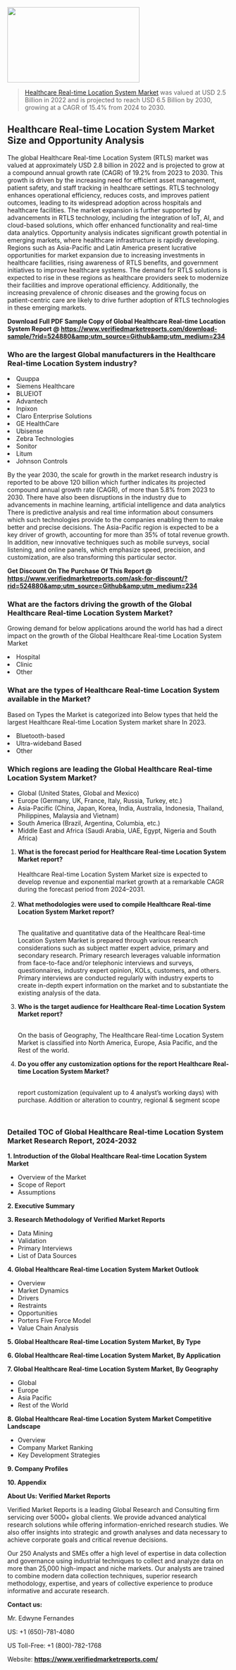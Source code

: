 <img src="https://ffe5etoiles.com/wp-content/uploads/2024/12/MST1-300x171.png" alt="" width="300" height="171" class="alignnone size-medium wp-image-20088" /><blockquote><p><p><a href="https://www.verifiedmarketreports.com/download-sample/?rid=524880&utm_source=Github&utm_medium=234" target="_blank">Healthcare Real-time Location System Market</a> was valued at USD 2.5 Billion in 2022 and is projected to reach USD 6.5 Billion by 2030, growing at a CAGR of 15.4% from 2024 to 2030.</p></blockquote><p><h2>Healthcare Real-time Location System Market Size and Opportunity Analysis</h2> The global Healthcare Real-time Location System (RTLS) market was valued at approximately USD 2.8 billion in 2022 and is projected to grow at a compound annual growth rate (CAGR) of 19.2% from 2023 to 2030. This growth is driven by the increasing need for efficient asset management, patient safety, and staff tracking in healthcare settings. RTLS technology enhances operational efficiency, reduces costs, and improves patient outcomes, leading to its widespread adoption across hospitals and healthcare facilities. The market expansion is further supported by advancements in RTLS technology, including the integration of IoT, AI, and cloud-based solutions, which offer enhanced functionality and real-time data analytics. Opportunity analysis indicates significant growth potential in emerging markets, where healthcare infrastructure is rapidly developing. Regions such as Asia-Pacific and Latin America present lucrative opportunities for market expansion due to increasing investments in healthcare facilities, rising awareness of RTLS benefits, and government initiatives to improve healthcare systems. The demand for RTLS solutions is expected to rise in these regions as healthcare providers seek to modernize their facilities and improve operational efficiency. Additionally, the increasing prevalence of chronic diseases and the growing focus on patient-centric care are likely to drive further adoption of RTLS technologies in these emerging markets. </p><p class=""><strong>Download Full PDF Sample Copy of Global Healthcare Real-time Location System Report @ <a href="https://www.verifiedmarketreports.com/download-sample/?rid=524880&amp;utm_source=Github&amp;utm_medium=234" target="_blank">https://www.verifiedmarketreports.com/download-sample/?rid=524880&amp;utm_source=Github&amp;utm_medium=234</a></strong></p><h3 id="" class="">Who are the largest Global manufacturers in the Healthcare Real-time Location System industry?</h3><p><li>Quuppa</li><li> Siemens Healthcare</li><li> BLUEIOT</li><li> Advantech</li><li> Inpixon</li><li> Claro Enterprise Solutions</li><li> GE HealthCare</li><li> Ubisense</li><li> Zebra Technologies</li><li> Sonitor</li><li> Litum</li><li> Johnson Controls</li></p><div class=""><div class="" dir="" data-message-author-role="" data-message-id="" data-message-model-slug=""><div class=""><div class=""><div class=""><div class="" dir="" data-message-author-role="" data-message-id="" data-message-model-slug=""><div class=""><div class=""><p>By the year 2030, the scale for growth in the market research industry is reported to be above 120 billion which further indicates its projected compound annual growth rate (CAGR), of more than 5.8% from 2023 to 2030. There have also been disruptions in the industry due to advancements in machine learning, artificial intelligence and data analytics There is predictive analysis and real time information about consumers which such technologies provide to the companies enabling them to make better and precise decisions. The Asia-Pacific region is expected to be a key driver of growth, accounting for more than 35% of total revenue growth. In addition, new innovative techniques such as mobile surveys, social listening, and online panels, which emphasize speed, precision, and customization, are also transforming this particular sector.</p><p><strong>Get Discount On The Purchase Of This Report @&nbsp; <a href="https://www.verifiedmarketreports.com/ask-for-discount/?rid=524880&amp;utm_source=Github&amp;utm_medium=234" target="_blank">https://www.verifiedmarketreports.com/ask-for-discount/?rid=524880&amp;utm_source=Github&amp;utm_medium=234</a></strong></p></div></div></div></div></div></div></div></div><h3 id="" class="">What are the factors driving the growth of the Global Healthcare Real-time Location System Market?</h3><p id="" class="">Growing demand for below applications around the world has had a direct impact on the growth of the Global Healthcare Real-time Location System Market</p><p id="" class=""><li>Hospital</li><li> Clinic</li><li> Other</li></p><h3 id="" class="">What are the types of Healthcare Real-time Location System available in the Market?</h3><p id="" class="">Based on Types the Market is categorized into Below types that held the largest Healthcare Real-time Location System market share In 2023.</p><p id="" class=""><li>Bluetooth-based</li><li> Ultra-wideband Based</li><li> Other</li></p><h3 id="" class="">Which regions are leading the Global Healthcare Real-time Location System Market?</h3><ul><li>Global (United States, Global and Mexico)</li><li>Europe (Germany, UK, France, Italy, Russia, Turkey, etc.)</li><li>Asia-Pacific (China, Japan, Korea, India, Australia, Indonesia, Thailand, Philippines, Malaysia and Vietnam)</li><li>South America (Brazil, Argentina, Columbia, etc.)</li><li>Middle East and Africa (Saudi Arabia, UAE, Egypt, Nigeria and South Africa)</li></ul><p><ol><li><strong>What is the forecast period for Healthcare Real-time Location System Market report?<br /></strong><br /><span data-sheets-root="1" data-sheets-value="{&quot;1&quot;:2,&quot;2&quot;:&quot;XXXX size is expected to develop revenue and exponential market growth at a remarkable CAGR during the forecast period from 2024&ndash;2030.&quot;}" data-sheets-userformat="{&quot;2&quot;:12674,&quot;4&quot;:{&quot;1&quot;:2,&quot;2&quot;:16776960},&quot;10&quot;:2,&quot;11&quot;:0,&quot;15&quot;:&quot;Arial&quot;,&quot;16&quot;:12}">Healthcare Real-time Location System Market size is expected to develop revenue and exponential market growth at a remarkable CAGR during the forecast period from 2024&ndash;2031.</span><br /><br /></li><li><strong>What methodologies were used to compile Healthcare Real-time Location System Market report?<br /><br /></strong><p>The qualitative and quantitative data of the&nbsp;Healthcare Real-time Location System Market is prepared through various research considerations such as subject matter expert advice, primary and secondary research. Primary research leverages valuable information from face-to-face and/or telephonic interviews and surveys, questionnaires, industry expert opinion, KOLs, customers, and others. Primary interviews are conducted regularly with industry experts to create in-depth expert information on the market and to substantiate the existing analysis of the data.&nbsp;</p></li><li><strong>Who is the target audience for Healthcare Real-time Location System Market report?<br /><br /></strong><p>On the basis of Geography, The&nbsp;Healthcare Real-time Location System Market is classified into North America, Europe, Asia Pacific, and the Rest of the world.</p></li><li><strong>Do you offer any customization options for the report Healthcare Real-time Location System Market?<br /><br /></strong><p>report customization (equivalent up to 4 analyst&rsquo;s working days) with purchase. Addition or alteration to country, regional &amp; segment scope</p><p>&nbsp;</p></li></ol></p><h3 id="" class="">Detailed TOC of Global Healthcare Real-time Location System Market Research Report, 2024-2032</h3><p id="" class=""><strong>1. Introduction of the Global Healthcare Real-time Location System Market</strong></p><ul><li>Overview of the Market</li><li>Scope of Report</li><li>Assumptions</li></ul><p id="" class=""><strong>2. Executive Summary</strong></p><p id="" class=""><strong>3. Research Methodology of&nbsp;Verified Market Reports</strong></p><ul><li>Data Mining</li><li>Validation</li><li>Primary Interviews</li><li>List of Data Sources</li></ul><p id="" class=""><strong>4. Global Healthcare Real-time Location System Market Outlook</strong></p><ul><li>Overview</li><li>Market Dynamics</li><li>Drivers</li><li>Restraints</li><li>Opportunities</li><li>Porters Five Force Model</li><li>Value Chain Analysis</li></ul><p id="" class=""><strong>5. Global Healthcare Real-time Location System Market, By&nbsp;Type</strong></p><p id="" class=""><strong>6. Global Healthcare Real-time Location System Market, By Application</strong></p><p id="" class=""><strong>7. Global Healthcare Real-time Location System Market, By Geography</strong></p><ul><li>Global</li><li>Europe</li><li>Asia Pacific</li><li>Rest of the World</li></ul><p id="" class=""><strong>8. Global Healthcare Real-time Location System Market Competitive Landscape</strong></p><ul><li>Overview</li><li>Company Market Ranking</li><li>Key Development Strategies</li></ul><p id="" class=""><strong>9. Company Profiles</strong></p><p id="" class=""><strong>10. Appendix</strong></p><p id="" class=""><strong>About Us: Verified Market Reports</strong></p><p id="" class="">Verified Market Reports is a leading Global Research and Consulting firm servicing over 5000+ global clients. We provide advanced analytical research solutions while offering information-enriched research studies. We also offer insights into strategic and growth analyses and data necessary to achieve corporate goals and critical revenue decisions.</p><p id="" class="">Our 250 Analysts and SMEs offer a high level of expertise in data collection and governance using industrial techniques to collect and analyze data on more than 25,000 high-impact and niche markets. Our analysts are trained to combine modern data collection techniques, superior research methodology, expertise, and years of collective experience to produce informative and accurate research.</p><p id="" class=""><strong>Contact us:</strong></p><p id="" class="">Mr. Edwyne Fernandes</p><p id="" class="">US: +1 (650)-781-4080</p><p id="" class="">US Toll-Free: +1 (800)-782-1768</p><p id="" class="">Website: <a target="" data-test-app-aware-link=""><strong>https://www.verifiedmarketreports.com/</strong></a></p>
